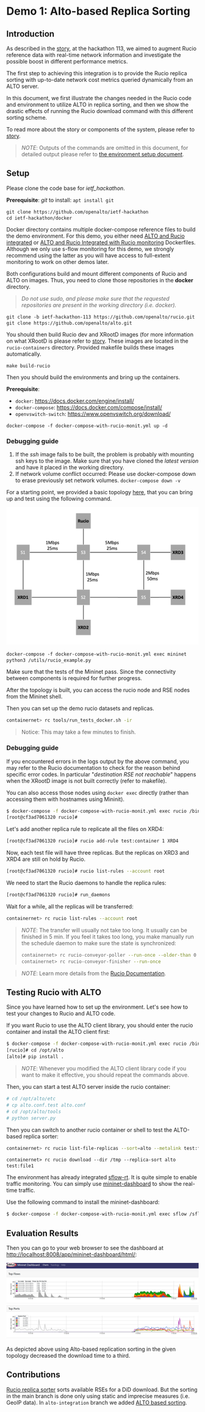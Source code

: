 # Demo 1: Alto-based Replica Sorting
## Introduction

As described in the [story](https://github.com/openalto/ietf-hackathon/blob/documentation/docs/hackathon_comprehensive_story.md), at the hackathon 113, we aimed to augment Rucio reference data with real-time network information and investigate the possible boost in different performance metrics. 

The first step to achieving this integration is to provide the Rucio replica sorting with up-to-date network cost metrics queried dynamically from an ALTO server.

In this document, we first illustrate the changes needed in the Rucio code and environment to utilize ALTO in replica sorting, and then we show the drastic effects of running the Rucio download command with this different sorting scheme. 

To read more about the story or components of the system, please refer to [story](https://github.com/openalto/ietf-hackathon/blob/documentation/docs/hackathon_comprehensive_story.md). 


> *NOTE*: Outputs of the commands are omitted in this document, for detailed output please refer to [the environment setup document](https://github.com/openalto/ietf-hackathon/blob/documentation/docs/environment_setup.md).

## Setup 

Please clone the code base for *ietf_hackathon*. 

**Prerequisite**: *git* to install: `apt install git` 

```
git clone https://github.com/openalto/ietf-hackathon
cd ietf-hackathon/docker
``` 
Docker directory contains multiple docker-compose reference files to build the demo environment. For this demo, you either need [ALTO and Rucio integrated](../docker/) or [ALTO and Rucio Integrated with Rucio monitoring](https://github.com/openalto/ietf-hackathon/blob/main/docker/docker-compose-with-rucio-monit.yml) Dockerfiles. Although we only use s-flow monitoring for this demo, we strongly recommend using the latter as you will have access to full-extent monitoring to work on other demos later. 


Both configurations build and mount different components of Rucio and ALTO on images. Thus, you need to clone those repositories in the **docker** directory. 

> *Do not use sudo, and please make sure that the requested repositories are present in the working directory (i.e. docker).*

```
git clone -b ietf-hackathon-113 https://github.com/openalto/rucio.git
git clone https://github.com/openalto/alto.git
```

You should then build Rucio dev and XRootD images (for more information on what XRootD is please refer to [story](https://github.com/openalto/ietf-hackathon/blob/documentation/docs/hackathon_comprehensive_story.md). These images are located in the `rucio-containers` directory. Provided makefile builds these images automatically. 
```
make build-rucio
```
Then you should build the environments and bring up the containers. 

**Prerequisite**:

- `docker`: <https://docs.docker.com/engine/install/>
- `docker-compose`: <https://docs.docker.com/compose/install/>
- `openvswitch-switch`: <https://www.openvswitch.org/download/>

```
docker-compose -f docker-compose-with-rucio-monit.yml up -d
```

### Debugging guide

1. If the *ssh* image fails to be built, the problem is probably with mounting ssh keys to the image. Make sure that you have cloned the *latest version* and have it placed in the working directory.
2. If network volume conflict occurred: Please use docker-compose down to erase previously set network volumes. ```docker-compose down -v```

For a starting point, we provided a basic topology [here](../utils/rucio_example.py), that you can bring up and test using the following command. 

![topoplogy](assets/img/setup1.png)

```
docker-compose -f docker-compose-with-rucio-monit.yml exec mininet python3 /utils/rucio_example.py
```

Make sure that the tests of the Mininet pass. Since the connectivity between components is required for further progress.

After the topology is built, you can access the rucio node and RSE nodes from the Mininet shell.

Then you can set up the demo rucio datasets and replicas.

```sh
containernet> rc tools/run_tests_docker.sh -ir
```
> Notice: This may take a few minutes to finish. 

### Debugging guide
If you encountered errors in the logs output by the above command, you may refer to the Rucio documentation to check for the reason behind specific error codes. In particular "*destination RSE not reachable*" happens when the XRootD image is not built correctly (refer to makefile).


You can also access those nodes using `docker exec` directly (rather than accessing them with hostnames using Mininit).

```sh
$ docker-compose -f docker-compose-with-rucio-monit.yml exec rucio /bin/bash
[root@cf3ad7061320 rucio]#
```

Let's add another replica rule to replicate all the files on XRD4:

```sh
[root@cf3ad7061320 rucio]# rucio add-rule test:container 1 XRD4
```

Now, each test file will have three replicas. But the replicas on XRD3 and XRD4 are still on hold by Rucio.

```sh
[root@cf3ad7061320 rucio]# rucio list-rules --account root
```

We need to start the Rucio daemons to handle the replica rules:

```sh
[root@cf3ad7061320 rucio]# run_daemons
```

Wait for a while, all the replicas will be transferred:

```sh
containernet> rc rucio list-rules --account root
```

> *NOTE*: The transfer will usually not take too long. It usually can be
> finished in 5 min. If you feel it takes too long, you make manually run the
> schedule daemon to make sure the state is synchronized:
>
> ```sh
> containernet> rc rucio-conveyor-poller --run-once --older-than 0
> containernet> rc rucio-conveyor-finisher --run-once
> ```

> *NOTE*: Learn more details from the [Rucio Documentation](http://rucio.cern.ch/documentation/setting_up_demo).

## Testing Rucio with ALTO

Since you have learned how to set up the environment. Let's see how to test your
changes to Rucio and ALTO code.

If you want Rucio to use the ALTO client library, you should enter the rucio
container and install the ALTO client first:

```sh
$ docker-compose -f docker-compose-with-rucio-monit.yml exec rucio /bin/bash
[rucio]# cd /opt/alto
[alto]# pip install .
```

> *NOTE*: Whenever you modified the ALTO client library code if you
> want to make it effective, you should repeat the commands above.

Then, you can start a test ALTO server inside the rucio container:

```sh
# cd /opt/alto/etc
# cp alto.conf.test alto.conf
# cd /opt/alto/tools
# python server.py
```

Then you can switch to another rucio container or shell to test the ALTO-based
replica sorter:

```sh
containernet> rc rucio list-file-replicas --sort=alto --metalink test:file1
```

```
containernet> rc rucio download --dir /tmp --replica-sort alto test:file1
```

The environment has already integrated [sflow-rt]. 
 It is quite simple to enable traffic monitoring. You can simply use [mininet-dashboard] to show the
real-time traffic.

Use the following command to install the mininet-dashboard:

```sh
$ docker-compose -f docker-compose-with-rucio-monit.yml exec sflow /sflow-rt/get-app.sh sflow-rt mininet-dashboard
```

## Evaluation Results

Then you can go to your web browser to see the dashboard at
<http://localhost:8008/app/mininet-dashboard/html/>:

![mininet-dashboard](assets/img/sflow-rt-mininet-dashboard.png)

[sflow-rt]: https://sflow-rt.com/download.php

[mininet-dashboard]: https://github.com/sflow-rt/mininet-dashboard

As depicted above using Alto-based replication sorting in the given topology decreased the download time to a third.  


## Contributions
[Rucio replica sorter](https://github.com/rucio/rucio/blob/master/lib/rucio/core/replica_sorter.py) sorts available RSEs for a DiD download. But the sorting in the main branch is done only using static and imprecise measures (i.e. GeoIP data). In `alto-integration` branch we added [ALTO based sorting](https://github.com/openalto/rucio/blob/605fbfd37495a874709133e59e23bfa7a884bbbf/lib/rucio/core/replica_sorter.py#L176). 
